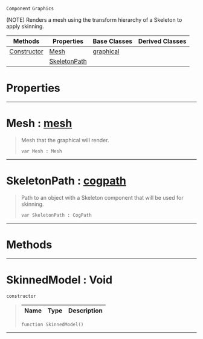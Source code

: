  `Component` `Graphics`



(NOTE) Renders a mesh using the transform hierarchy of a Skeleton to apply skinning.

|Methods|Properties|Base Classes|Derived Classes|
|---|---|---|---|
|[ Constructor](skinnedmodel.md#skinnedmodel-void)|[ Mesh](skinnedmodel.md#mesh-zilch-engine-documen)|[graphical](graphical.md)| |
| |[ SkeletonPath](skinnedmodel.md#skeletonpath-zilch-engine)| | |


 #  Properties


---  
 #  Mesh : [mesh](mesh.md)

> Mesh that the graphical will render.
> ```TS:Nada
> var Mesh : Mesh


---  
 #  SkeletonPath : [cogpath](cogpath.md)

> Path to an object with a Skeleton component that will be used for skinning.
> ```TS:Nada
> var SkeletonPath : CogPath


---  
 #  Methods


---  
 #  SkinnedModel : Void

 `constructor`

> 
> |Name|Type|Description|
> |---|---|---|
> ```TS:Nada
> function SkinnedModel()
> ``` 


---  
 

 